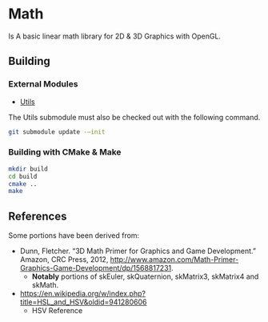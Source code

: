 # Math

Is A basic linear math library for 2D & 3D Graphics with OpenGL.

## Building

### External Modules

+ [Utils](https://github.com/CharlesCarley/Utils)

The Utils submodule must also be checked out with the following command.

```sh
git submodule update -–init
```  

### Building with CMake & Make

```sh
mkdir build
cd build
cmake ..
make
```

## References

Some portions have been derived from:

+ Dunn, Fletcher. “3D Math Primer for Graphics and Game Development.” Amazon, CRC Press, 2012, http://www.amazon.com/Math-Primer-Graphics-Game-Development/dp/1568817231.
    + <b>Notably</b> portions of skEuler, skQuaternion, skMatrix3, skMatrix4 and skMath.
+   https://en.wikipedia.org/w/index.php?title=HSL_and_HSV&oldid=941280606
    +   HSV Reference
